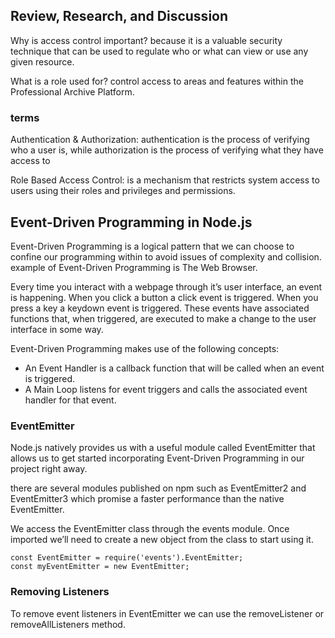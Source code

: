 ## Review, Research, and Discussion
Why is access control important?
because it is a valuable security technique that can be used to regulate who or what can view or use any given resource. 

What is a role used for?
control access to areas and features within the Professional Archive Platform.

### terms
Authentication & Authorization:
authentication is the process of verifying who a user is, while authorization is the process of verifying what they have access to

Role Based Access Control:
is a mechanism that restricts system access to users using their roles and privileges and permissions.

## Event-Driven Programming in Node.js
Event-Driven Programming is a logical pattern that we can choose to confine our programming within to avoid issues of complexity and collision. 
example of Event-Driven Programming is The Web Browser.

Every time you interact with a webpage through it’s user interface, an event is happening. When you click a button a click event is triggered. When you press a key a keydown event is triggered. These events have associated functions that, when triggered, are executed to make a change to the user interface in some way.

Event-Driven Programming makes use of the following concepts:
- An Event Handler is a callback function that will be called when an event is triggered.
- A Main Loop listens for event triggers and calls the associated event handler for that event.

### EventEmitter
Node.js natively provides us with a useful module called EventEmitter that allows us to get started incorporating Event-Driven Programming in our project right away. 

there are several modules published on npm such as EventEmitter2 and EventEmitter3 which promise a faster performance than the native EventEmitter.


We access the EventEmitter class through the events module. Once imported we’ll need to create a new object from the class to start using it.
```
const EventEmitter = require('events').EventEmitter;
const myEventEmitter = new EventEmitter;
```

### Removing Listeners
To remove event listeners in EventEmitter we can use the removeListener or removeAllListeners method.
